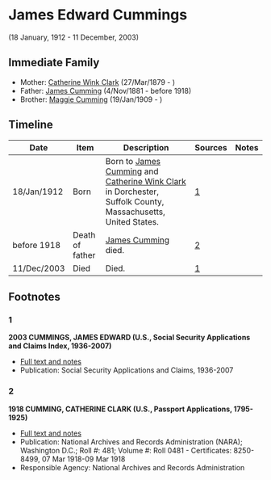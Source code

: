 ﻿---
layout: person
subject_key: i5591850
permalink: /people/i5591850
---

# James Edward Cummings
(18 January, 1912 - 11 December, 2003)

## Immediate Family

* Mother: [Catherine Wink Clark](./@35162161@-catherine-wink-clark-b1879-3-27-d.md) (27/Mar/1879 - )
* Father: [James Cumming](./@64418166@-james-cumming-b1881-11-4-d1918.md) (4/Nov/1881 - before 1918)
* Brother: [Maggie Cumming](./@86945960@-maggie-cumming-b1909-1-19-d.md) (19/Jan/1909 - )

## Timeline

Date | Item | Description | Sources | Notes
---|---|---|---|---
18/Jan/1912 | Born | Born to [James Cumming](./@64418166@-james-cumming-b1881-11-4-d1918.md) and [Catherine Wink Clark](./@35162161@-catherine-wink-clark-b1879-3-27-d.md) in Dorchester, Suffolk County, Massachusetts, United States. | [1](#1) | 
before 1918 | Death of father | [James Cumming](./@64418166@-james-cumming-b1881-11-4-d1918.md) died. | [2](#2) | 
11/Dec/2003 | Died | Died. | [1](#1) | 

## Footnotes

### 1

**2003 CUMMINGS, JAMES EDWARD (U.S., Social Security Applications and Claims Index, 1936-2007)**

* [Full text and notes](../sources/@30545456@-2003-cummings,-james-edward-u.s.,-social-security-applications-and-claims-index,-1936-2007-.md)
* Publication: Social Security Applications and Claims, 1936-2007

### 2

**1918 CUMMING, CATHERINE CLARK (U.S., Passport Applications, 1795-1925)**

* [Full text and notes](../sources/@23680512@-1918-cumming,-catherine-clark-u.s.,-passport-applications,-1795-1925-.md)
* Publication: National Archives and Records Administration (NARA); Washington D.C.; Roll #: 481; Volume #: Roll 0481 - Certificates: 8250-8499, 07 Mar 1918-09 Mar 1918
* Responsible Agency: National Archives and Records Administration

